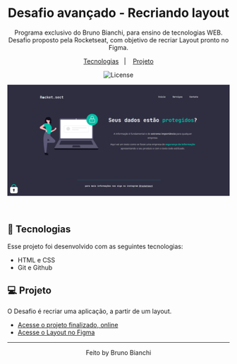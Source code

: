 <h1 align="center"> Desafio avançado - Recriando layout</h1>

<p align="center">
Programa exclusivo do Bruno Bianchi, para ensino de tecnologias WEB. <br/>
Desafio proposto pela Rocketseat, com objetivo de recriar Layout pronto no Figma. 


</p>

<p align="center">
  <a href="#-tecnologias">Tecnologias</a>&nbsp;&nbsp;&nbsp;|&nbsp;&nbsp;&nbsp;
  <a href="#-projeto">Projeto</a>
<p align="center">
  <img alt="License" src="https://img.shields.io/static/v1?label=license&message=MIT&color=49AA26&labelColor=000000">
</p>
<p align="center">
  <img alt="" src="./imagens/readmeimg.png">
</p>

<br>

## 🚀 Tecnologias

Esse projeto foi desenvolvido com as seguintes tecnologias:

- HTML e CSS
- Git e Github

## 💻 Projeto

O Desafio é recriar uma aplicação, a partir de um layout.

- [Acesse o projeto finalizado, online](https://brunobianchi13.github.io/Desafio-avancado-Recriando-layout/)
- [Acesse o Layout no Figma](https://www.figma.com/file/MA9Vm4OmFcIKKiSXwIYDAn/Explorer-(Copy)?node-id=0%3A1&mode=dev)

---

<p align="center">
Feito by Bruno Bianchi
</p>
